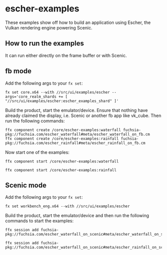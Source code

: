 # escher-examples

These examples show off how to build an application using Escher, the Vulkan rendering engine
powering Scenic.

## How to run the examples

It can run either directly on the frame buffer or with Scenic.

## fb mode

Add the following args to your `fx set`:

```
fx set core.x64 --with //src/ui/examples/escher --args='core_realm_shards += [ "//src/ui/examples/escher:escher_examples_shard" ]'
```

Build the product, start the emulator/device. Ensure that nothing have already claimed the display,
i.e. Scenic or another fb app like vk_cube. Then run the following commands:

```
ffx component create /core/escher-examples:waterfall fuchsia-pkg://fuchsia.com/escher_waterfall#meta/escher_waterfall_on_fb.cm
ffx component create /core/escher-examples:rainfall fuchsia-pkg://fuchsia.com/escher_rainfall#meta/escher_rainfall_on_fb.cm
```

Now start one of the examples:

```
ffx component start /core/escher-examples:waterfall
```

```
ffx component start /core/escher-examples:rainfall
```

## Scenic mode

Add the following args to your `fx set`:

```
fx set workbench_eng.x64 --with //src/ui/examples/escher
```

Build the product, start the emulator/device and then run the following commands to start the examples:

```
ffx session add fuchsia-pkg://fuchsia.com/escher_waterfall_on_scenic#meta/escher_waterfall_on_scenic.cm
```

```
ffx session add fuchsia-pkg://fuchsia.com/escher_waterfall_on_scenic#meta/escher_rainfall_on_scenic.cm
```
